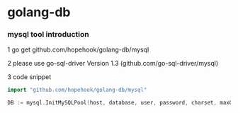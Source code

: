 # golang-db

### mysql tool introduction

1 go get github.com/hopehook/golang-db/mysql

2 please use go-sql-driver Version 1.3 (github.com/go-sql-driver/mysql)

3 code snippet
```go
import "github.com/hopehook/golang-db/mysql"

DB := mysql.InitMySQLPool(host, database, user, password, charset, maxOpenConns, maxIdleConns)
```
